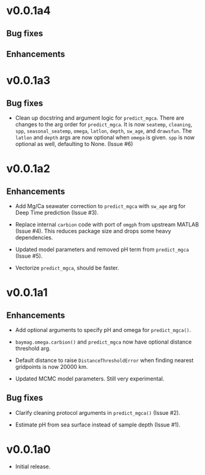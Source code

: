# v0.0.1a4

## Bug fixes

## Enhancements


# v0.0.1a3

## Bug fixes

* Clean up docstring and argument logic for `predict_mgca`. There are changes to the arg order for `predict_mgca`. It is now `seatemp`, `cleaning`, `spp`, `seasonal_seatemp`, `omega`, `latlon`, `depth`, `sw_age`, and `drawsfun`. The `latlon` and `depth` args are now optional when `omega` is given. `spp` is now optional as well, defaulting to None. (Issue #6)


# v0.0.1a2

## Enhancements

* Add Mg/Ca seawater correction to `predict_mgca` with `sw_age` arg for Deep Time prediction (Issue #3).

* Replace internal `carbion` code with port of `omgph` from upstream MATLAB (Issue #4). 
This reduces package size and drops some heavy dependencies.

* Updated model parameters and removed pH term from `predict_mgca` (Issue #5).

* Vectorize `predict_mgca`, should be faster.


# v0.0.1a1

## Enhancements

* Add optional arguments to specify pH and omega for `predict_mgca()`.

* `baymag.omega.carbion()` and `predict_mgca` now have optional distance threshold arg.

* Default distance to raise `DistanceThresholdError` when finding nearest gridpoints is now 20000 km.

* Updated MCMC model parameters. Still very experimental.

## Bug fixes

* Clarify cleaning protocol arguments in `predict_mgca()` (Issue #2).

* Estimate pH from sea surface instead of sample depth (Issue #1).


# v0.0.1a0

* Initial release.